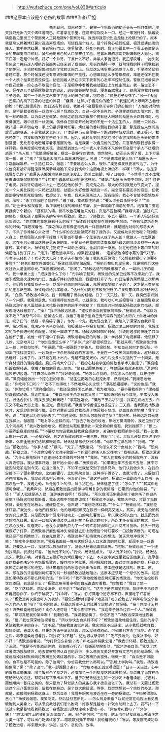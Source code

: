 > http://wufazhuce.com/one/vol.838#articulo

###这原本应该是个悲伤的故事
####作者/尸姐

						毫无疑问，我已经死了。是被一个抢银行的劫匪头头一枪打死的。那天我只是出门买个烤红薯而已，红薯拿在手里，还没来得及咬上一口。经过一家银行时，隔着玻璃窗看见里面三个蒙面男人正持枪跟N个警察对峙。我当即就意识到这是碰上抢银行的了。原本我是可以捧着烤红薯火速逃离现场的。可惜我是个贱人。是个好奇心极其旺盛、极其爱凑热闹的贱人。我手捧烤红薯，凑到银行门口，往里张望。好死不死的，我正巧跟其中一个看上去像是头头的蒙面男四目相对。虽然他用黑色的大口罩蒙住了脸，但露出来的那两只眼睛却迷人无比，摘下口罩一定是个帅哥。好好一个帅哥，干点什么不好，非学人家抢银行。我正感叹着，一抬头就看见这个拥有迷人眼睛的蒙面男已经来到了我面前，修长的胳膊一伸，就勾住我的脖子把我拉到了他怀里。冰凉的枪眼瞬间抵到了我的太阳穴上。我就这么稀里糊涂地成了人质，手里还紧紧抓着烤红薯。那个时候我还没有意识到事情的严重性，心想面前这么多警察叔叔，难道还保不住我一个人质？结果还真没保住。劫匪抱着人质在手天下我有的心态牢牢控制住我。警察们抱着保护市民安全第一的心态不敢轻举妄动，于是眼睁睁看着我被劫匪拉上车绝尘而去。我一路忐忑不安，好在这几个劫匪摆脱警车的追赶，逃到偏僻的地方后，便准备放我走了。结果没等我转身撒丫子逃命，其中一个劫匪突然摘下了脸上的黑色口罩，抱怨道：“可把老子闷死了。”另一个劫匪一巴掌拍向摘下口罩的劫匪的脑袋：“蠢蛋，让那小子看见你的脸了！”我连忙闭上眼睛不去看他的脸：“我记性很差的，而且还有脸盲症，我绝对不会跟警察形容你们的长相的！”人在面对险境时，是不是都会抱有一丝侥幸心理？我原以为，自己一定不会死的。子弹穿透我的太阳穴时，我有一秒的恍惚。以为自己在做梦。倒地之前我再次跟那个拥有迷人眼睛的劫匪头头四目相对，他表情镇定，眼中没有一丝波澜，仿佛自己刚刚开枪射死的不是一个活生生的人，而是一只蚂蚁。我扑通一声摔倒在地，手上仍紧抓着烤红薯。烤红薯的香味飘进我的鼻子里，那是我在人世间最后闻见的味道。于是我就这么死了。尸体是在当天夜里被一个路过的村妇发现的。毫无疑问，我已经死了。可我却仍然存在于这个世界。因为，此时此刻我正站在那个杀害我的劫匪头头的豪华别墅里，无比怨念地瞪着穿着家居服的他。这是我第一次看见他的正脸。五官果然跟我想象得一样好看。我再度感叹世态炎凉，谁能想到这么一位一表人才英俊不凡的帅哥会是个杀人不眨眼的劫匪？“杀人犯！”我整理好情绪，摆出一副狰狞的表情，愤然怒吼。劫匪头头愣了愣，上下打量我一番，道：“鬼？”我指着太阳穴上血淋淋的弹孔，吼道：“不是鬼难道是人吗？”劫匪头头一手端着咖啡杯，一手捂住耳朵，皱眉：“不要吼这么大声，很吵。”我觉得我快要被气活了。为什么他没有被吓得屁滚尿流哭爹喊娘跪下来求我饶命？这跟电视上演的不一样啊！“所以，你是来找我复仇的？”劫匪头头懒懒地坐在自家沙发上，跷着二郎腿，喝了口咖啡。“不然呢？难不成我是来请你喝咖啡的吗？”我的双手蠢蠢欲动地想要掐死他。“请便。”劫匪头头毫不惊惧，顺手打开了电视。我咬牙切齿地冲上去一把掐住他的脖子，变成鬼之后，最大的区别就是力气变大了。捏死一个人类比踩死一只蚂蚁还轻松。劫匪头头好像很清楚这一点，完全没有要还手的意思，任我面部狰狞地死死掐住他。我却怂了。毕竟，我从来没杀过人。没有经验。我心不甘情不愿地放开他，冷哼：“杀了你会脏了我的手。”缓了缓，我试探性地说：“要么你去自杀好不好？”“白痴。”劫匪头头斜视着我，眼中满是对我的嘲讽和不屑。我一脚踢翻了面前的茶几。结果第二天这厮就换了个新的。“挺有钱的嘛。面不改色花着抢来的钱，真是不要脸啊。”我嘲讽道。通过几天的相处，我知道了劫匪头头的名字叫杨致远。致远。宁静致远。多么不要脸。一个杀人犯还好意思叫致远。“你打算在我家待到什么时候？”杨致远对我的存在感到很不耐烦。“待到我成功杀死你的时候。”我瞪视着他，“我之所以没有像正常鬼魂一样投胎转世，就是因为对你的怨念太大了，不杀了你难解心头之恨！”什么样的方法能够既不脏了我的手，又能成功杀死他呢？附到别人身上，然后借别人的手干掉他？可那岂不是害一个无辜的人成了杀人犯？我做人一向宽厚善良，实在不忍心做出这种丧尽天良的事。于是日子在我的优柔寡断和杨致远的冷淡漠然中一天天度过。某个晚上，杨致远又打扮成了一副劫匪模样。全副武装一身黑。我在他往脸上戴口罩的时候把他扑到了床上。“走开。”杨致远冷声说。如果我还活着，一定会被他冷若冰霜的语气吓尿。可老子已经死了！老子力大无穷！老子天不怕地不怕！我死死压住他：“又想去抢银行？你要不要脸？”“兄弟们都在外面等我。”杨致远深深地皱起眉。“把他们都叫到屋里来，我要把你们这些反社会人渣全部杀光。”我恶狠狠地说。“别闹了。”杨致远语气稍微缓和了点，一副哄儿子的语气。我一拳揍上去：“把我当什么了你！”门铃响了起来。杨致远的兄弟已经等不及来敲门了。我撇下杨致远火速奔向门口。准备好狰狞的表情后，我猛地打开了门。门口站着的果然是上次那两个，他们看见我后身子一怔，然后不约而同尖叫起来，鬼哭狼嚎地撒丫子逃了。这才是人类见鬼后的正常反应嘛。杨致远你给我学着点。“估计他们再也不敢抢银行了。”我得意洋洋地冲杨致远笑。“白痴。”杨致远冷声说。我一脚踢翻了面前的鞋柜。日子一天天过。有一天。我突然意识到了一个问题。我虽然是鬼。但我摸得到东西啊。也就是说。我可以打电话报警呀！直接跟警察说杨致远那个王八蛋就是上次抢银行事件的凶手不就结了！我高高兴兴地拿起杨致远家的电话。却发现电话线被剪了。“操！”我冲杨致远吼道。“建议你亲自到警察局举报。”杨致远说。“你以为我不敢？”我怒气冲冲。话虽这么说，我看了看镜子里自己鬼气森森的脸和太阳穴上血淋淋的弹孔，叹了口气，然后一拳捣碎了镜子。作为一个鬼。我太没出息了。我陷入了深深的自我厌恶中。痛定思痛，我决定不再坐以待毙，积极采取一些报复措施。杨致远晚上睡觉的时候，我将冰凉的爪子伸进他的衣服里，被他一脚踹下了床。杨致远喝咖啡的时候，我说时迟那时快吐了口血在他杯子里，被他一杯子砸中了脑袋。杨致远看电视的时候，我一拳捣碎了电视屏幕。他沉默了几秒，无奈地开口：“你到底想怎么样？”“杀你。”这不是很明显么。“那就来啊。”杨致远往沙发上一躺，冲我勾勾手。“不要脸。”我一脚踢翻了新茶几。我很忧愁。不知自己何时才能投胎。不如出门找找同类们，一起商量一下杀死杨致远的方法吧。于是在一个夜黑风高的晚上，趁杨致远熟睡时，我出了门。我只能在晚上出门。鬼是不能见光的。出门后没多久就遇到了一个同类。是个身材很好的漂亮姐姐。胸口有碗大个口子。“我的心脏被学医的情敌拿手术刀割走了。”漂亮姐姐跟我解释道。我拍了拍她的肩表示同情。“情敌出国旅游去了，等她回来我就杀死她。”漂亮姐姐咬牙切齿道。“打算怎么杀呀？”我好奇地问。“她怎么杀我的，我就怎么杀她咯，以牙还牙嘛。”漂亮姐姐做出一个挖心脏的手势，“活生生把她的心脏挖出来，然后吃掉。”我嫌恶地皱眉：“你吃得下口吗？”“吃不下也得吃！不然难解心头之恨！”漂亮姐姐握拳。“说的也是。”我说。“你那位呢？”漂亮姐姐问。“我还没想好怎么杀他。”我为难地说。“要不要我帮你？”漂亮姐姐蠢蠢欲动道。我连忙阻止：“要自己亲手杀才有意义啦！”“我知道附近有个坟地，平常没人来往，很适合我们，陪我去那边玩玩吧！”漂亮姐姐说，“情敌三天后才回国，我实在没地方去，白天又不敢在大街上走，怕见光，很寂寞呢。”我当即怜香惜玉地答应了。三天后，当我回到杨致远家时，发现他脸色很可怕。显然对重新出现的我充满了憎恶和不耐烦。他面目森然地瞪了我半分钟，说：“我还以为你投胎去了。”“你还没死，我怎么可能投得了胎？”我冷笑。杨致远将目光落在我脚上，皱起眉：“鞋上怎么全踩的泥。”“我去了附近的坟地，那地方挺清静的，我还见到了好几个同类呢！”我兴致勃勃地说。杨致远从鞋柜里拿出一双全新的棉拖鞋，扔到我脚下：“换上。不要弄脏我家的地板。”“不要以为你送我拖鞋我就会感谢你，关键时刻我照杀你不误。”我一边换上拖鞋一边说。——还挺舒服。总之杀杨致远的事一拖再拖，拖到了年关。大伙儿开始喜气洋洋迎新年，外面全是张灯结彩和鞭炮声。杨致远家却依然很冷清。“你都不过年的吗？”我问。“不过。”杨致远说。“你家人呢？”我问。“死了。”杨致远说。“你怎么不交个女朋友？”我问。“没兴趣。”杨致远说。“不过也没哪个女孩子敢跟一个抢银行的杀人犯交往吧？”我嘲讽道。杨致远没说话。“为什么要抢银行？正正经经工作赚钱不好吗？”我问。“家人在我很小的时候就死了，没有人肯收留我，我从懂事开始，就开始小偷小摸。”杨致远说，“如果我当年不去偷不去抢，就不可能安然无恙活到今天。在道上混久了，不知不觉就结交到了很多兄弟，他们认我做头头，在我的安排下干了很多票大的，比如抢银行，比如绑架富婆。这种事干得多了，也就习惯了。只要他们还在叫我头头，我就必须承担起责任，带着他们干。”说这些话时，杨致远一直翻着手上的书，头都没抬一下。我走近他，抽走他手上的书，伸手抱住他。杨致远怔了怔：“怎么了？”“其实你也很可怜呢……”我柔声说，然后在杨致远露出震惊中带着复杂的表情后一巴掌扇向他的脑袋，“才怪！”“杀人犯就是杀人犯！洗你妹的白啊！”我怒吼，“所以我活该倒霉是吧？被你杀了也白杀是吧？杨致远你给我听着，我永远都不可能原谅你！”杨致远不说话。我怒火中烧，打翻了无数家具，最后坐在地板上，缓缓抱住头，低声说：“我想吃烤红薯。”“什么？”杨致远问。“我想吃烤红薯。”我抬头，与他四目相对，他的眼睛跟那天在银行一样明亮又迷人。其实，我无法投胎转世的真正原因，只是因为那个没来得及咬上一口的烤红薯而已。那天我之所以出门，就是因为突然想吃烤红薯。却连一口都没来得及吃上就死在了杨致远的枪下。所以才怀有很深的执念。我一生没心没肺，就连死后，也没心没肺到只为了一个烤红薯就徘徊在人世间不肯投胎。我从一开始就做好了打算，把杨致远折磨到精神失常后就去街上随便捡个烤红薯咬一口投胎转世的。可现在我已经不想折腾他了。我做鬼做累了。杨致远并不知晓我内心的想法，破天荒地冲我笑了笑：“想吃多少都给你买。”我看着面前一堆形状姣好让人口水直流的烤红薯，却闻不见一丝香味。只要吃上一口，我就可以投胎转世了。就会从杨致远面前消失。“吃啊。”杨致远剥了一个递到我面前。我接过红薯。“抢劫是不对的。”我说。杨致远点头。“杀人是不对的。”我说。杨致远点头。我张开嘴，对着看上去很好吃的烤红薯咬了下去。本来故事到这里就应该结束了。宽厚善良的我最终决定不再怨恨杨致远，毅然吃下烤红薯，顺利投胎转世。面对突然消失的我，杨致远震惊之后是无尽的绝望，最终带着对我的思念去派出所自首。原本应该是这样的。原本。原。本。却在我的牙齿碰到烤红薯的前一秒被杨致远猛地阻止。这原本应该是一个悲伤的故事。前提是如果杨致远不那么精明的话。“你干吗？”我不满地瞪着抢走烤红薯的杨致远。“你无法投胎转世的原因，到底是什么？”杨致远用带着审视的目光直直盯着我。“你管我？”我白了他一眼。“吃了这红薯，你就会消失，对不对？”杨致远问。“这不正是你期望的吗，我终于不再烦你不再威胁你了，你终于解脱了。”我冷哼。“所以，你打算连个招呼都不打，直接吃了红薯消失？”杨致远再次露出吓人的表情。“要怎么跟你打招呼？难道说‘老子投胎去了拜拜啦你这个挨千刀的杀人犯’吗？”我不耐烦道。杨致远将桌子上的红薯全部扔进了垃圾桶。“操！你发什么神经！浪费粮食是可耻的！比杀人还可耻！”我心疼得不行。“我这辈子就杀过你一个人。”杨致远说。“那可真是我的荣幸啊！”我翻白眼。“我说我后悔了，你信不信？”杨致远深深地注视着我。“信。”我也深深地注视着他，“所以你快去自杀好不好？”杨致远温柔地抱住我，温热的身子紧贴着我冰凉的身子。“对不起。”他在我耳边低声说。我突然说不出话来。从小我妈就教育我，知错能改，善莫大焉。只要对方勇于承认错误，那么就值得原谅。可如果对方杀了我呢。杀了我之后，再来温柔地抱着我，跟我说“对不起”。这也可以原谅吗？“先不要消失，让我补偿你，好不好？”杨致远接着说。“你打算怎么补偿？找千年老巫师将我复活？”我表示怀疑。杨致远陷入了沉思。“我是不可能原谅你的，别白费心机了。”我嫌恶地瞪着他，“除非你去自首。”我吃了烤红薯成功投胎转世，他去警察局供认自己的罪行，多么悲伤又美好并富有文艺气息的结局啊。杨致远拍掉我默默伸向垃圾桶里的烤红薯的手，将垃圾桶扔出窗外，微微一笑：“自杀是不可能的，自首也是不可能的。除了这两个，你想要我做什么都可以。”“趴地上学狗叫。”我说。杨致远脸色黑了黑：“除了这个。”我一脚踢翻了茶几：“你根本毫无诚意啊混蛋！”日子一天天过。心中的恨意丝毫未减。除了恨他杀了我之外，还增加了一个阻挠我吃烤红薯的恨。我盘算了无数种杀死杨致远的方法。都可以写下来出本书了。至于跟杨致远坐在同一张沙发上看连续剧、打游戏，跟他睡同一张床之类的，都只是为了降低敌人的戒备心我才故意这么干的。我总有一天要让杨致远这个王八蛋意识到，留我在他身边，是个巨大的错误。等等，我突然想到一个绝妙的办法。那就是，直接附到杨致远身上，然后自杀！我眉开眼笑地凑近坐在一旁的杨致远。“干吗笑得那么恶心？”杨致远皱眉。我笑啊笑。然后猛然意识到。——怎么附身来着？以前经常在电视上看见鬼魂附到人类身上。可从来没教过我们怎么附啊！好像都是猛地一扑就自动附上去了。要不扑一下试试？我紧张地看着杨致远，在杨致远沉默地注视下猛地一扑。“你在非礼我吗？”“非你妹！”“你太阳穴上的弹孔又流出血了。来，贴个创可贴。”“对哦，贴上创可贴我就看上去跟正常人类一样了，可以出门吃烤红薯了……喂喂喂别撕下来啊！我说着玩的！”所以。等我哪天成功杀了杨致远后。再来跟大家。讲述。这个。悲伤的。故事。			  		